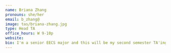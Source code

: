 ```yaml
---
name: Briana Zhang
pronouns: she/her
email: b_zhang@
image: tas/briana-zhang.jpg
type: Head TA
office_hours: W 9-10p
website: 
bio: I'm a senior EECS major and this will be my second semester TA'ing for CS 70! In my spare time, I play Genshin Impact while listening to podcasts. Feel free to reach out via email whenever you have questions! 
---
```

